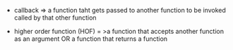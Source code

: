 


* callback => a function taht gets passed to another function to be invoked called by that other function 

* higher order function (HOF) = >a function that accepts another function as an argument OR a function that returns a function